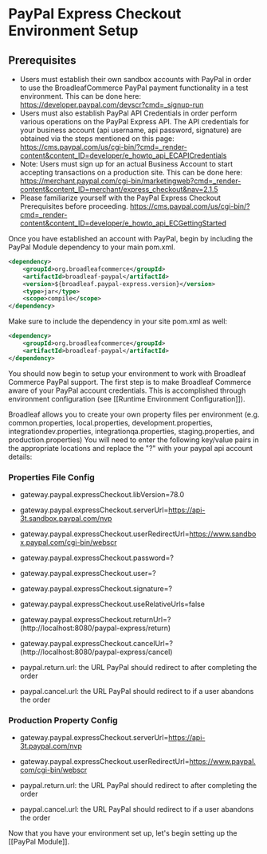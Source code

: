 # PayPal Express Checkout Environment Setup

## Prerequisites

- Users must establish their own sandbox accounts with PayPal in order to use the BroadleafCommerce PayPal payment functionality in a test environment. This can be done here: https://developer.paypal.com/devscr?cmd=_signup-run
- Users must also establish PayPal API Credentials in order perform various operations on the PayPal Express API. The API credentials for your business account (api username, api password, signature) are obtained via the steps mentioned on this page: https://cms.paypal.com/us/cgi-bin/?cmd=_render-content&content_ID=developer/e_howto_api_ECAPICredentials
- Note: Users must sign up for an actual Business Account to start accepting transactions on a production site. This can be done here: https://merchant.paypal.com/cgi-bin/marketingweb?cmd=_render-content&content_ID=merchant/express_checkout&nav=2.1.5
- Please familiarize yourself with the PayPal Express Checkout Prerequisites before proceeding. https://cms.paypal.com/us/cgi-bin/?cmd=_render-content&content_ID=developer/e_howto_api_ECGettingStarted

Once you have established an account with PayPal, begin by including the PayPal Module dependency to your main pom.xml.

```xml
<dependency>
    <groupId>org.broadleafcommerce</groupId>
    <artifactId>broadleaf-paypal</artifactId>
    <version>${broadleaf.paypal-express.version}</version>
    <type>jar</type>
    <scope>compile</scope>
</dependency>
```

Make sure to include the dependency in your site pom.xml as well:

```xml
<dependency>
    <groupId>org.broadleafcommerce</groupId>
    <artifactId>broadleaf-paypal</artifactId>
</dependency>
```

You should now begin to setup your environment to work with Broadleaf Commerce PayPal support. The first step is to make Broadleaf Commerce aware of your PayPal account credentials. This is accomplished through environment configuration (see [[Runtime Environment Configuration]]).

Broadleaf allows you to create your own property files per environment (e.g. common.properties, local.properties, development.properties, integrationdev.properties, integrationqa.properties, staging.properties, and production.properties) 
You will need to enter the following key/value pairs in the appropriate locations and replace the "?" with your paypal api account details:

### Properties File Config
- gateway.paypal.expressCheckout.libVersion=78.0
- gateway.paypal.expressCheckout.serverUrl=https://api-3t.sandbox.paypal.com/nvp
- gateway.paypal.expressCheckout.userRedirectUrl=https://www.sandbox.paypal.com/cgi-bin/webscr
- gateway.paypal.expressCheckout.password=?
- gateway.paypal.expressCheckout.user=?
- gateway.paypal.expressCheckout.signature=?
- gateway.paypal.expressCheckout.useRelativeUrls=false
- gateway.paypal.expressCheckout.returnUrl=? (http://localhost:8080/paypal-express/return)
- gateway.paypal.expressCheckout.cancelUrl=? (http://localhost:8080/paypal-express/cancel)

- paypal.return.url: the URL PayPal should redirect to after completing the order
- paypal.cancel.url: the URL PayPal should redirect to if a user abandons the order

### Production Property Config
- gateway.paypal.expressCheckout.serverUrl=https://api-3t.paypal.com/nvp
- gateway.paypal.expressCheckout.userRedirectUrl=https://www.paypal.com/cgi-bin/webscr

- paypal.return.url: the URL PayPal should redirect to after completing the order
- paypal.cancel.url: the URL PayPal should redirect to if a user abandons the order

Now that you have your environment set up, let's begin setting up the [[PayPal Module]].
